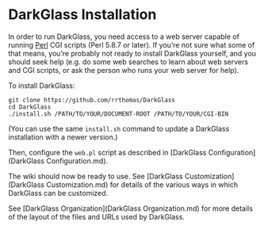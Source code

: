 # DarkGlass Installation

In order to run DarkGlass, you need access to a web server capable of running [Perl](https://www.perl.org) CGI scripts (Perl 5.8.7 or later). If you’re not sure what some of that means, you’re probably not ready to install DarkGlass yourself, and you should seek help (e.g. do some web searches to learn about web servers and CGI scripts, or ask the person who runs your web server for help).

To install DarkGlass:

```
git clone https://github.com/rrthomas/DarkGlass
cd DarkGlass
./install.sh /PATH/TO/YOUR/DOCUMENT-ROOT /PATH/TO/YOUR/CGI-BIN
```

(You can use the same `install.sh` command to update a DarkGlass installation with a newer version.)

Then, configure the `web.pl` script as described in [DarkGlass Configuration](DarkGlass Configuration.md).

The wiki should now be ready to use. See [DarkGlass Customization](DarkGlass Customization.md) for details of the various ways in which DarkGlass can be customized.

See [DarkGlass Organization](DarkGlass Organization.md) for more details of the layout of the files and URLs used by DarkGlass.